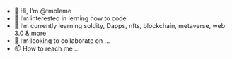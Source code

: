 - 👋 Hi, I’m @tmoleme
- 👀 I’m interested in lerning how to code
- 🌱 I’m currently learning soldity, Dapps, nfts, blockchain, metaverse, web 3.0 & more
- 💞️ I’m looking to collaborate on ...
- 📫 How to reach me ...

<!---
tmoleme/tmoleme is a ✨ special ✨ repository because its `README.md` (this file) appears on your GitHub profile.
You can click the Preview link to take a look at your changes.
--->
